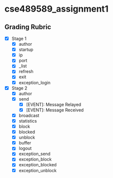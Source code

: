 # cse489589_assignment1

## Grading Rubric 

- [X] Stage 1
    - [X] author 
    - [X] startup 
    - [X] ip 
    - [X] port 
    - [X] _list
    - [X] refresh
    - [X] exit 
    - [X] exception_login 
- [X] Stage 2
    - [X] author
    - [X] send
        - [X] [EVENT]: Message Relayed 
        - [X] [EVENT]: Message Received 
    - [X] broadcast
    - [X] statistics
    - [X] block
    - [X] blocked
    - [X] unblock
    - [X] buffer
    - [X] logout
    - [X] exception_send
    - [X] exception_block
    - [X] exception_blocked
    - [X] exception_unblock 
